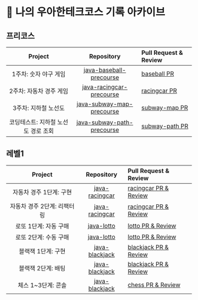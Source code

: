 # 📜 나의 우아한테크코스 기록 아카이브


## 프리코스

| Project | Repository | Pull Request & Review |
|:---:|:---:|:---|
| 1주차: 숫자 야구 게임 | [java-baseball-precourse](https://github.com/Joyykim/java-baseball-precourse) | [baseball PR](https://github.com/woowacourse/java-baseball-precourse/pull/325) |
| 2주차: 자동차 경주 게임 | [java-racingcar-precourse](https://github.com/Joyykim/java-racingcar-precourse) | [racingcar PR](https://github.com/woowacourse/java-racingcar-precourse/pull/331) |
| 3주차: 지하철 노선도 | [java-subway-map-precourse](https://github.com/Joyykim/java-subway-map-precourse) | [subway-map PR](https://github.com/woowacourse/java-subway-map-precourse/pull/50) |
| 코딩테스트: 지하철 노선도 경로 조회 | [java-subway-path-precourse](https://github.com/Joyykim/java-subway-path-precourse) | [subway-path PR](https://github.com/woowacourse/java-subway-path-precourse/pull/49) |

## 레벨1

| Project | Repository | Pull Request & Review |
|:---:|:---:|:---|
| 자동차 경주 1단계: 구현  | [java-racingcar](https://github.com/Joyykim/java-racingcar/tree/step1) | [racingcar PR & Review](https://github.com/woowacourse/java-racingcar/pull/158) |
| 자동차 경주 2단계: 리팩터링 | [java-racingcar](https://github.com/Joyykim/java-racingcar/tree/step2) | [racingcar PR & Review](https://github.com/woowacourse/java-racingcar/pull/246) |
| 로또 1단계: 자동 구매 | [java-lotto](https://github.com/Joyykim/java-lotto/tree/step1) | [lotto PR & Review](https://github.com/woowacourse/java-lotto/pull/251) |
| 로또 2단계: 수동 구매 | [java-lotto](https://github.com/Joyykim/java-lotto/tree/step2) | [lotto PR & Review](https://github.com/woowacourse/java-lotto/pull/307) |
| 블랙잭 1단계: 구현 | [java-blackjack](https://github.com/Joyykim/java-blackjack/tree/step1) | [blackjack PR & Review](https://github.com/woowacourse/java-blackjack/pull/161) |
| 블랙잭 2단계: 배팅 | [java-blackjack](https://github.com/Joyykim/java-blackjack/tree/step2) | [blackjack PR & Review](https://github.com/woowacourse/java-blackjack/pull/199) |
| 체스 1~3단계: 콘솔 | [java-blackjack](https://github.com/Joyykim/java-chess/tree/step1) | [chess PR & Review](https://github.com/woowacourse/java-chess/pull/169) |
